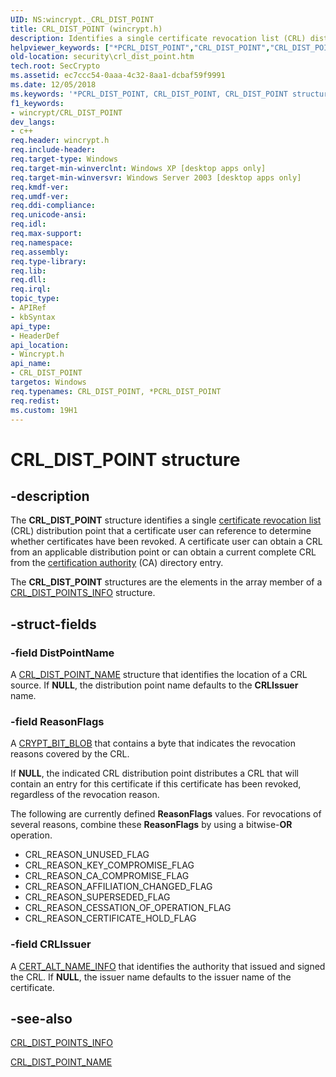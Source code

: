 ```yaml
---
UID: NS:wincrypt._CRL_DIST_POINT
title: CRL_DIST_POINT (wincrypt.h)
description: Identifies a single certificate revocation list (CRL) distribution point that a certificate user can reference to determine whether certificates have been revoked.helpviewer_keywords: ["*PCRL_DIST_POINT","CRL_DIST_POINT","CRL_DIST_POINT structure [Security]","PCRL_DIST_POINT","PCRL_DIST_POINT structure pointer [Security]","_crypto2_crl_dist_point","security.crl_dist_point","wincrypt/CRL_DIST_POINT","wincrypt/PCRL_DIST_POINT"]
old-location: security\crl_dist_point.htm
tech.root: SecCrypto
ms.assetid: ec7ccc54-0aaa-4c32-8aa1-dcbaf59f9991
ms.date: 12/05/2018
ms.keywords: '*PCRL_DIST_POINT, CRL_DIST_POINT, CRL_DIST_POINT structure [Security], PCRL_DIST_POINT, PCRL_DIST_POINT structure pointer [Security], _crypto2_crl_dist_point, security.crl_dist_point, wincrypt/CRL_DIST_POINT, wincrypt/PCRL_DIST_POINT'
f1_keywords:
- wincrypt/CRL_DIST_POINT
dev_langs:
- c++
req.header: wincrypt.h
req.include-header: 
req.target-type: Windows
req.target-min-winverclnt: Windows XP [desktop apps only]
req.target-min-winversvr: Windows Server 2003 [desktop apps only]
req.kmdf-ver: 
req.umdf-ver: 
req.ddi-compliance: 
req.unicode-ansi: 
req.idl: 
req.max-support: 
req.namespace: 
req.assembly: 
req.type-library: 
req.lib: 
req.dll: 
req.irql: 
topic_type:
- APIRef
- kbSyntax
api_type:
- HeaderDef
api_location:
- Wincrypt.h
api_name:
- CRL_DIST_POINT
targetos: Windows
req.typenames: CRL_DIST_POINT, *PCRL_DIST_POINT
req.redist: 
ms.custom: 19H1
---
```


# CRL_DIST_POINT structure


## -description


The <b>CRL_DIST_POINT</b> structure identifies a single <a href="https://docs.microsoft.com/windows/desktop/SecGloss/c-gly">certificate revocation list</a> (CRL) distribution point that a certificate user can reference to determine whether certificates have been revoked. A certificate user can obtain a CRL from an applicable distribution point or can obtain a current complete CRL from the <a href="https://docs.microsoft.com/windows/desktop/SecGloss/c-gly">certification authority</a> (CA) directory entry.

The <b>CRL_DIST_POINT</b> structures are the elements in the array member of a 
<a href="https://docs.microsoft.com/windows/desktop/api/wincrypt/ns-wincrypt-crl_dist_points_info">CRL_DIST_POINTS_INFO</a> structure.


## -struct-fields




### -field DistPointName

A 
						<a href="https://docs.microsoft.com/windows/desktop/api/wincrypt/ns-wincrypt-crl_dist_point_name">CRL_DIST_POINT_NAME</a> structure that identifies the location of a CRL source. If <b>NULL</b>, the distribution point name defaults to the <b>CRLIssuer</b> name.


### -field ReasonFlags

A <a href="https://docs.microsoft.com/windows/desktop/api/wincrypt/ns-wincrypt-crypt_bit_blob">CRYPT_BIT_BLOB</a> that contains a byte that indicates the revocation reasons covered by the CRL. 




If <b>NULL</b>, the indicated CRL distribution point distributes a CRL that will contain an entry for this certificate if this certificate has been revoked, regardless of the revocation reason.

The following are currently defined <b>ReasonFlags</b> values. For revocations of several reasons, combine these <b>ReasonFlags</b> by using a bitwise-<b>OR</b> operation.


<ul>
<li>CRL_REASON_UNUSED_FLAG</li>
<li>CRL_REASON_KEY_COMPROMISE_FLAG</li>
<li>CRL_REASON_CA_COMPROMISE_FLAG</li>
<li>CRL_REASON_AFFILIATION_CHANGED_FLAG</li>
<li>CRL_REASON_SUPERSEDED_FLAG</li>
<li>CRL_REASON_CESSATION_OF_OPERATION_FLAG</li>
<li>CRL_REASON_CERTIFICATE_HOLD_FLAG</li>
</ul>



### -field CRLIssuer

A 
						<a href="https://docs.microsoft.com/windows/desktop/api/wincrypt/ns-wincrypt-cert_alt_name_info">CERT_ALT_NAME_INFO</a> that identifies the authority that issued and signed the CRL. If <b>NULL</b>, the issuer name defaults to the issuer name of the certificate.


## -see-also




<a href="https://docs.microsoft.com/windows/desktop/api/wincrypt/ns-wincrypt-crl_dist_points_info">CRL_DIST_POINTS_INFO</a>



<a href="https://docs.microsoft.com/windows/desktop/api/wincrypt/ns-wincrypt-crl_dist_point_name">CRL_DIST_POINT_NAME</a>
 

 

